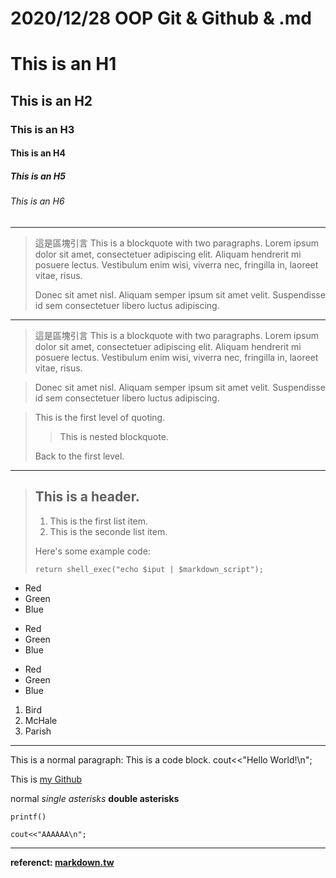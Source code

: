 # 2020/12/28 OOP Git & Github & .md

# This is an H1
## This is an H2
### This is an H3
#### This is an H4
##### This is an H5
###### This is an H6
- - -
> 這是區塊引言
> This is a blockquote with two paragraphs. Lorem ipsum dolor sit amet,
> consectetuer adipiscing elit. Aliquam hendrerit mi posuere lectus.
> Vestibulum enim wisi, viverra nec, fringilla in, laoreet vitae, risus.
>
> Donec sit amet nisl. Aliquam semper ipsum sit amet velit. Suspendisse
> id sem consectetuer libero luctus adipiscing.
*****
> 這是區塊引言
> This is a blockquote with two paragraphs. Lorem ipsum dolor sit amet,
consectetuer adipiscing elit. Aliquam hendrerit mi posuere lectus.
Vestibulum enim wisi, viverra nec, fringilla in, laoreet vitae, risus.

> Donec sit amet nisl. Aliquam semper ipsum sit amet velit. Suspendisse
id sem consectetuer libero luctus adipiscing.


> This is the first level of quoting.
> >  This is nested blockquote.
> 
> Back to the first level.

--------------
> ## This is a header.
>
> 1.   This is the first list item.
> 2.   This is the seconde list item.
> 
> Here's some example code:
> 
>     return shell_exec("echo $iput | $markdown_script");


* Red
* Green
* Blue

+ Red
+ Green
+ Blue

- Red
- Green
- Blue

1. Bird
2. McHale
3. Parish
***
This is a normal paragraph:
    This is a code block.
    cout<<"Hello World!\n";

This is [my Github](http://github.com/s1031432/ "s1031432")


normal
*single asterisks*
**double asterisks**

`
printf()
`

``
cout<<"AAAAAA\n";
``

---
**referenct: [markdown.tw](https://markdown.tw/ "markdown.tw")**
